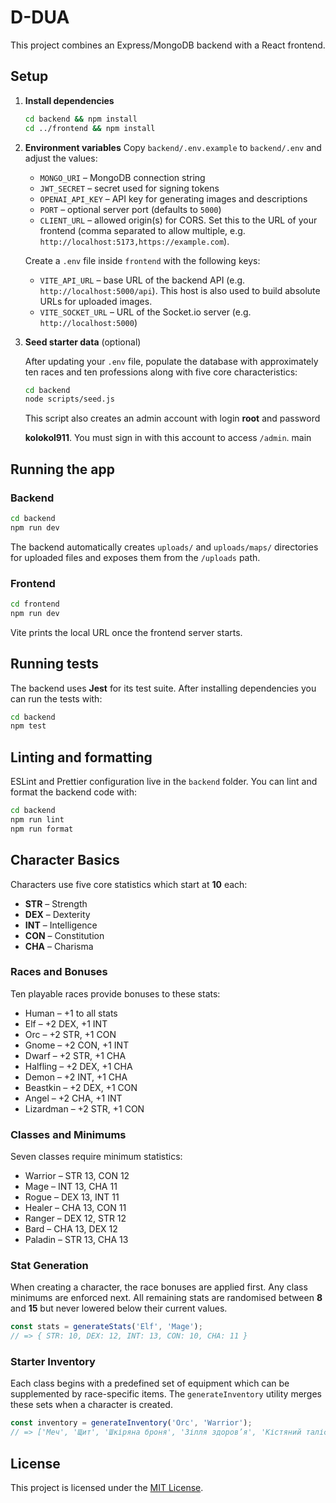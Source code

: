 # D-DUA

This project combines an Express/MongoDB backend with a React frontend.

## Setup

1. **Install dependencies**
   ```bash
   cd backend && npm install
   cd ../frontend && npm install
   ```

2. **Environment variables**
   Copy `backend/.env.example` to `backend/.env` and adjust the values:
   - `MONGO_URI` – MongoDB connection string
   - `JWT_SECRET` – secret used for signing tokens
   - `OPENAI_API_KEY` – API key for generating images and descriptions
   - `PORT` – optional server port (defaults to `5000`)
   - `CLIENT_URL` – allowed origin(s) for CORS. Set this to the URL of your frontend (comma separated to allow multiple, e.g. `http://localhost:5173,https://example.com`).

   Create a `.env` file inside `frontend` with the following keys:
   - `VITE_API_URL` – base URL of the backend API (e.g. `http://localhost:5000/api`).
     This host is also used to build absolute URLs for uploaded images.
   - `VITE_SOCKET_URL` – URL of the Socket.io server (e.g. `http://localhost:5000`)

3. **Seed starter data** (optional)

   After updating your `.env` file, populate the database with approximately
   ten races and ten professions along with five core characteristics:

   ```bash
   cd backend
   node scripts/seed.js
   ```

   This script also creates an admin account with login **root** and password

   **kolokol911**. You must sign in with this account to access `/admin`.
 main

## Running the app

### Backend

```bash
cd backend
npm run dev
```

The backend automatically creates `uploads/` and `uploads/maps/` directories for uploaded files and exposes them from the `/uploads` path.

### Frontend

```bash
cd frontend
npm run dev
```

Vite prints the local URL once the frontend server starts.

## Running tests

The backend uses **Jest** for its test suite. After installing dependencies you
can run the tests with:

```bash
cd backend
npm test
```

## Linting and formatting

ESLint and Prettier configuration live in the `backend` folder. You can lint and
format the backend code with:

```bash
cd backend
npm run lint
npm run format
```

## Character Basics

Characters use five core statistics which start at **10** each:

- **STR** – Strength
- **DEX** – Dexterity
- **INT** – Intelligence
- **CON** – Constitution
- **CHA** – Charisma

### Races and Bonuses

Ten playable races provide bonuses to these stats:

- Human – +1 to all stats
- Elf – +2 DEX, +1 INT
- Orc – +2 STR, +1 CON
- Gnome – +2 CON, +1 INT
- Dwarf – +2 STR, +1 CHA
- Halfling – +2 DEX, +1 CHA
- Demon – +2 INT, +1 CHA
- Beastkin – +2 DEX, +1 CON
- Angel – +2 CHA, +1 INT
- Lizardman – +2 STR, +1 CON

### Classes and Minimums

Seven classes require minimum statistics:

- Warrior – STR 13, CON 12
- Mage – INT 13, CHA 11
- Rogue – DEX 13, INT 11
- Healer – CHA 13, CON 11
- Ranger – DEX 12, STR 12
- Bard – CHA 13, DEX 12
- Paladin – STR 13, CHA 13

### Stat Generation

When creating a character, the race bonuses are applied first. Any class minimums are enforced next. All remaining stats are randomised between **8** and **15** but never lowered below their current values.

```js
const stats = generateStats('Elf', 'Mage');
// => { STR: 10, DEX: 12, INT: 13, CON: 10, CHA: 11 }
```

### Starter Inventory

Each class begins with a predefined set of equipment which can be supplemented by race-specific items. The `generateInventory` utility merges these sets when a character is created.

```js
const inventory = generateInventory('Orc', 'Warrior');
// => ['Меч', 'Щит', 'Шкіряна броня', 'Зілля здоров’я', 'Кістяний талісман']
```

## License

This project is licensed under the [MIT License](LICENSE).
